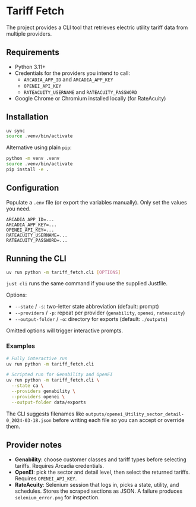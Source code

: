 # Tariff Fetch

The project provides a CLI tool that retrieves electric utility tariff data from multiple providers.

## Requirements
- Python 3.11+
- Credentials for the providers you intend to call:
  - `ARCADIA_APP_ID` and `ARCADIA_APP_KEY`
  - `OPENEI_API_KEY`
  - `RATEACUITY_USERNAME` and `RATEACUITY_PASSWORD`
- Google Chrome or Chromium installed locally (for RateAcuity)

## Installation

```bash
uv sync
source .venv/bin/activate
```

Alternative using plain `pip`:

```bash
python -m venv .venv
source .venv/bin/activate
pip install -e .
```

## Configuration

Populate a `.env` file (or export the variables manually). Only set the values you need.

```
ARCADIA_APP_ID=...
ARCADIA_APP_KEY=...
OPENEI_API_KEY=...
RATEACUITY_USERNAME=...
RATEACUITY_PASSWORD=...
```

## Running the CLI

```bash
uv run python -m tariff_fetch.cli [OPTIONS]
```

`just cli` runs the same command if you use the supplied Justfile.

Options:
- `--state` / `-s`: two-letter state abbreviation (default: prompt)
- `--providers` / `-p`: repeat per provider (`genability`, `openei`, `rateacuity`)
- `--output-folder` / `-o`: directory for exports (default: `./outputs`)

Omitted options will trigger interactive prompts.

### Examples

```bash
# Fully interactive run
uv run python -m tariff_fetch.cli

# Scripted run for Genability and OpenEI
uv run python -m tariff_fetch.cli \
  --state ca \
  --providers genability \
  --providers openei \
  --output-folder data/exports
```

The CLI suggests filenames like `outputs/openei_Utility_sector_detail-0_2024-03-18.json` before writing each file so you
can accept or override them.

## Provider notes
- **Genability**: choose customer classes and tariff types before selecting tariffs. Requires Arcadia credentials.
- **OpenEI**: pick the sector and detail level, then select the returned tariffs. Requires `OPENEI_API_KEY`.
- **RateAcuity**: Selenium session that logs in, picks a state, utility, and schedules. Stores the scraped sections as
  JSON. A failure produces `selenium_error.png` for inspection.
